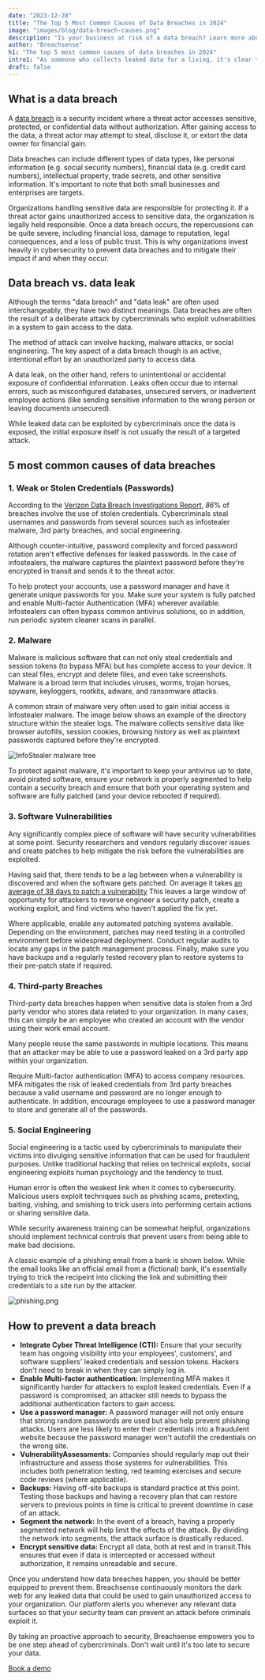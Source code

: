 ```yaml
---
date: "2023-12-28"
title: "The Top 5 Most Common Causes of Data Breaches in 2024"
image: "images/blog/data-breach-causes.png"
description: "Is your business at risk of a data breach? Learn more about the top five causes of breaches in 2024 & how to best protect your company."
author: "Breachsense"
h1: "The top 5 most common causes of data breaches in 2024"
intro1: "As someone who collects leaked data for a living, it's clear that there is more data leaked every day than we can possibly index in a single day. If your organization stores sensitive data, then there's a good chance that you will experience a data breach at some point. To keep your company out of the news, it’s critical to understand the most common types of data breaches and how to mitigate those threats."
draft: false
---
```

## What is a data breach

A [data breach](https://www.breachsense.com/blog/what-is-a-data-breach/) is a security incident where a threat actor accesses sensitive, protected, or confidential data without authorization. After gaining access to the data, a threat actor may attempt to steal, disclose it, or extort the data owner for financial gain.

Data breaches can include different types of data types, like personal information (e.g. social security numbers), financial data (e.g. credit card numbers), intellectual property, trade secrets, and other sensitive information. It's important to note that both small businesses and enterprises are targets.

Organizations handling sensitive data are responsible for protecting it. If a threat actor gains unauthorized access to sensitive data, the organization is legally held responsible. Once a data breach occurs, the repercussions can be quite severe, including financial loss, damage to reputation, legal consequences, and a loss of public trust. This is why organizations invest heavily in cybersecurity to prevent data breaches and to mitigate their impact if and when they occur.

## Data breach vs. data leak

Although the terms "data breach" and "data leak" are often used interchangeably, they have two distinct meanings. Data breaches are often the result of a deliberate attack by cybercriminals who exploit vulnerabilities in a system to gain access to the data.

The method of attack can involve hacking, malware attacks, or social engineering. The key aspect of a data breach though is an active, intentional effort by an unauthorized party to access data.

A data leak, on the other hand, refers to unintentional or accidental exposure of confidential information. Leaks often occur due to internal errors, such as misconfigured databases, unsecured servers, or inadvertent employee actions (like sending sensitive information to the wrong person or leaving documents unsecured).

While leaked data can be exploited by cybercriminals once the data is exposed, the initial exposure itself is not usually the result of a targeted attack.

## 5 most common causes of data breaches 

### 1. Weak or Stolen Credentials (Passwords)

According to the [Verizon Data Breach Investigations Report](https://www.verizon.com/business/resources/reports/2023-data-breach-investigations-report-dbir.pdf), *86*% of breaches involve the use of stolen credentials. Cybercriminals steal usernames and passwords from several sources such as infostealer malware, 3rd party breaches, and social engineering.

Although counter-intuitive, password complexity and forced password rotation aren't effective defenses for leaked passwords. In the case of infostealers, the malware captures the plaintext password before they're encrypted in transit and sends it to the threat actor.

To help protect your accounts, use a password manager and have it generate unique passwords for you. Make sure your system is fully patched and enable Multi-factor Authentication (MFA) wherever available. Infostealers can often bypass common antivirus solutions, so in addition, run periodic system cleaner scans in parallel.

### 2. Malware

Malware is malicious software that can not only steal credentials and session tokens (to bypass MFA) but has complete access to your device. It can steal files, encrypt and delete files, and even take screenshots. Malware is a broad term that includes viruses, worms, trojan horses, spyware, keyloggers, rootkits, adware, and ransomware attacks.

A common strain of malware very often used to gain initial access is Infostealer malware. The image below shows an example of the directory structure within the stealer logs. The malware collects sensitive data like browser autofills, session cookies, browsing history as well as plaintext passwords captured before they're encrypted.

![InfoStealer malware tree](../InfostealerTree.png)

To protect against malware, it's important to keep your antivirus up to date, avoid pirated software, ensure your network is properly segmented to help contain a security breach and ensure that both your operating system and software are fully patched (and your device rebooted if required).

### 3. Software Vulnerabilities

Any significantly complex piece of software will have security vulnerabilities at some point. Security researchers and vendors regularly discover issues and create patches to help mitigate the risk before the vulnerabilities are exploited.

Having said that, there tends to be a lag between when a vulnerability is discovered and when the software gets patched. On average it takes [an average of 38 days to patch a vulnerability](https://www.darkreading.com/cloud-security/it-takes-an-average-38-days-to-patch-a-vulnerability) This leaves a large window of opportunity for attackers to reverse engineer a security patch, create a working exploit, and find victims who haven't applied the fix yet.

Where applicable, enable any automated patching systems available. Depending on the environment, patches may need testing in a controlled environment before widespread deployment. Conduct regular audits to locate any gaps in the patch management process. Finally, make sure you have backups and a regularly tested recovery plan to restore systems to their pre-patch state if required.

### 4. Third-party Breaches

Third-party data breaches happen when sensitive data is stolen from a 3rd party vendor who stores data related to your organization. In many cases, this can simply be an employee who created an account with the vendor using their work email account.

Many people reuse the same passwords in multiple locations. This means that an attacker may be able to use a password leaked on a 3rd party app within your organization.

Require Multi-factor authentication (MFA) to access company resources. MFA mitigates the risk of leaked credentials from 3rd party breaches because a valid username and password are no longer enough to authenticate. In addition, encourage employees to use a password manager to store and generate all of the passwords.

### 5. Social Engineering

Social engineering is a tactic used by cybercriminals to manipulate their victims into divulging sensitive information that can be used for fraudulent purposes. Unlike traditional hacking that relies on technical exploits, social engineering exploits human psychology and the tendency to trust.

Human error is often the weakest link when it comes to cybersecurity. Malicious users exploit techniques such as phishing scams, pretexting, baiting, vishing, and smishing to trick users into performing certain actions or sharing sensitive data.

While security awareness training can be somewhat helpful, organizations should implement technical controls that prevent users from being able to make bad decisions.

A classic example of a phishing email from a bank is shown below. While the email looks like an official email from a (fictional) bank, it's essentially trying to trick the recipeint into clicking the link and submitting their credentials to a site run by the attacker.

![phishing.png](../phishing.png)

## How to prevent a data breach

- **Integrate Cyber Threat Intelligence (CTI):** Ensure that your security team has ongoing visibility into your employees', customers', and software suppliers' leaked credentials and session tokens. Hackers don't need to break in when they can simply log in.
- **Enable Multi-factor authentication:** Implementing MFA makes it significantly harder for attackers to exploit leaked credentials. Even if a password is compromised, an attacker still needs to bypass the additional authentication factors to gain access.
- **Use a password manager:** A password manager will not only ensure that strong random passwords are used but also help prevent phishing attacks. Users are less likely to enter their credentials into a fraudulent website because the password manager won't autofill the credentials on the wrong site.
- **VulnerabilityAssessments:** Companies should regularly map out their infrastructure and assess those systems for vulnerabilities. This includes both penetration testing, red teaming exercises and secure code reviews (where applicable).
- **Backups:** Having off-site backups is standard practice at this point. Testing those backups and having a recovery plan that can restore servers to previous points in time is critical to prevent downtime in case of an attack.
- **Segment the network:** In the event of a breach, having a properly segmented network will help limit the effects of the attack. By dividing the network into segments, the attack surface is drastically reduced.
- **Encrypt sensitive data:** Encrypt all data, both at rest and in transit.This ensures that even if data is intercepted or accessed without authorization, it remains unreadable and secure.

Once you understand how data breaches happen, you should be better equipped to prevent them. Breachsense continuously monitors the dark web for any leaked data that could be used to gain unauthorized access to your organization. Our platform alerts you whenever any relevant data surfaces so that your security team can prevent an attack before criminals exploit it.

By taking an proactive approach to security, Breachsense empowers you to be one step ahead of cybercriminals. Don't wait until it's too late to secure your data.

[Book a demo](https://www.breachsense.com/book-demo/)
